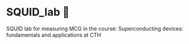 # SQUID_lab 🦑
SQUID lab for measuring MCG in the course: Superconducting devices: fundamentals and applications at CTH
